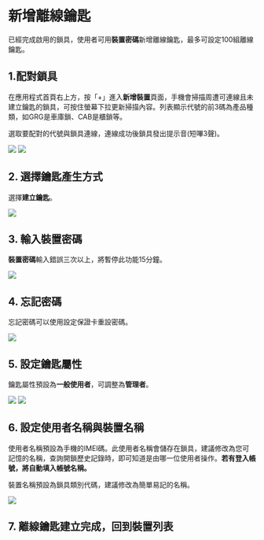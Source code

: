 # 新增離線鑰匙

已經完成啟用的鎖具，使用者可用**裝置密碼**新增離線鑰匙，最多可設定100組離線鑰匙。

## 1.配對鎖具

在應用程式首頁右上方，按「+」進入**新增裝置**頁面，手機會掃描周遭可連線且未建立鑰匙的鎖具，可按住螢幕下拉更新掃描內容。列表顯示代號的前3碼為產品種類，如GRG是車庫鎖、CAB是櫃鎖等。

選取要配對的代號與鎖具連線，連線成功後鎖具發出提示音\(短嗶3聲\)。

![](../.gitbook/assets/screenshot_2018-12-20-14-44-52-375_com.userstar.phonekey.png) ![](../.gitbook/assets/screenshot_2018-12-21-10-37-31-514_com.userstar.phonekey.png)

## 2. 選擇鑰匙產生方式

選擇**建立鑰匙**。

![](../.gitbook/assets/screenshot_2018-12-20-17-23-24-129_com.userstar.phonekey.png)

## 3. 輸入裝置密碼

**裝置密碼**輸入錯誤三次以上，將暫停此功能15分鐘。

![](../.gitbook/assets/screenshot_2018-12-21-10-56-50-158_com.userstar.phonekey.png)

## 4. 忘記密碼

忘記密碼可以使用設定保證卡重設密碼。

![](../.gitbook/assets/screenshot_2018-12-20-17-22-47-532_com.userstar.phonekey.png)

## 5. 設定鑰匙屬性

鑰匙屬性預設為**一般使用者**，可調整為**管理者**。

![](../.gitbook/assets/screenshot_2018-12-20-17-23-51-007_com.userstar.phonekey.png) ![](../.gitbook/assets/screenshot_2018-12-20-17-23-56-408_com.userstar.phonekey.png)

## 6. 設定使用者名稱與裝置名稱

使用者名稱預設為手機的IMEI碼。此使用者名稱會儲存在鎖具，建議修改為您可記憶的名稱，查詢開鎖歷史記錄時，即可知道是由哪一位使用者操作。**若有登入帳號，將自動填入帳號名稱。**

裝置名稱預設為鎖具類別代碼，建議修改為簡單易記的名稱。

![](../.gitbook/assets/screenshot_2018-12-21-16-03-45-666_com.userstar.phonekey.png)

## 7. 離線鑰匙建立完成，回到裝置列表

